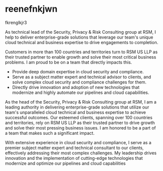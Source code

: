 # reenefnkjwn
 fkrenglkjr3
 
As technical lead of the Security, Privacy & Risk Consulting group at RSM, I help to deliver enterprise-grade solutions that leverage our team's unique cloud technical and business expertise to drive engagements to completion. 

Customers in more than 100 countries and territories turn to RSM US LLP as their trusted partner to enable growth and solve their most critical business problems. I am proud to be on a team that directly impacts this.

- Provide deep domain expertise in cloud security and compliance. 
- Serve as a subject matter expert and technical advisor to clients, and solve complex cloud security and compliance challenges for them. 
- Directly drive innovation and adoption of new technologies that modernize and highly automate our pipelines and cloud capabilities.


As the head of the Security, Privacy & Risk Consulting group at RSM, I am a leading authority in delivering enterprise-grade solutions that utilize our team's unparalleled cloud technical and business expertise to achieve successful outcomes. Our esteemed clients, spanning over 100 countries and territories, rely on RSM US LLP as their trusted partner to drive growth and solve their most pressing business issues. I am honored to be a part of a team that makes such a significant impact.

With extensive experience in cloud security and compliance, I serve as a premier subject matter expert and technical consultant to our clients, effectively addressing their most complex challenges. My leadership drives innovation and the implementation of cutting-edge technologies that modernize and optimize our pipelines and cloud capabilities
